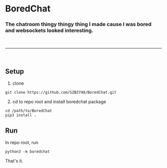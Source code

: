 # BoredChat
### The chatroom thingy thingy thing I made cause I was bored and websockets looked interesting.
<br>
<hr>
<br>

## Setup
1. clone
```
git clone https://github.com/SZB3748/BoredChat.git
```
2. cd to repo root and install boredchat package
```
cd /path/to/BoredChat
pip3 install .
```

## Run
In repo root, run
```
python3 -m boredchat
```
That's it.

